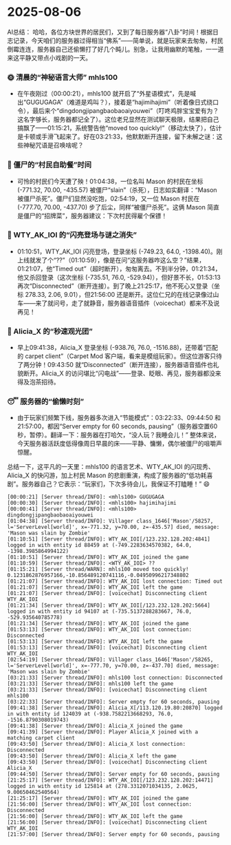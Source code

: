 # 2025-08-06

AI总结：
哈哈，各位方块世界的居民们，又到了每日服务器“八卦”时间！根据日志记录，今天咱们的服务器过得相当“佛系”——简单说，就是玩家来去匆匆，村民倒霉连连，服务器自己还偷懒打了好几个盹儿。别急，让我用幽默的笔触，一一道来这平静又带点小戏剧的一天。

### 🌞 清晨的“神秘语言大师” mhls100
- 在午夜刚过（00:00:21），mhls100 就开启了“外星语模式”，先是喊出“GUGUGAGA”（难道是鸡叫？），接着是“hajimihajimi”（听着像日式绕口令），最后来个“dingdongjipangbaobaoaiyouwei”（叮咚鸡胖宝宝爱有为？这名字够长，服务器都记全了）。这位老兄显然在测试聊天极限，结果把自己搞飘了——01:15:21，系统警告他“moved too quickly!”（移动太快了），估计是卡顿或手滑飞起来了。好在03:21:33，他默默断开连接，留下未解之谜：这些神秘咒语是召唤啥呢？

### 🧟 僵尸的“村民自助餐”时间
- 可怜的村民们今天遭了殃！01:04:38，一位名叫 Mason 的村民在坐标 (-771.32, 70.00, -435.57) 被僵尸“slain”（杀死），日志如实翻译：“Mason 被僵尸杀死”。僵尸们显然没吃饱，02:54:19，又一位 Mason 村民在 (-777.70, 70.00, -437.70) 步了后尘，同样“被僵尸杀死”。这俩 Mason 简直是僵尸的“招牌菜”，服务器建议：下次村民得雇个保镖！

### 🚀 WTY_AK_IOI 的“闪亮登场与谜之消失”
- 01:10:51，WTY_AK_IOI 闪亮登场，登录坐标 (-749.23, 64.0, -1398.40)。刚上线就发了个“??”（01:10:59），像是在问“这服务器咋这么空？”结果，01:21:07，他“Timed out”（超时断开），匆匆离去。不到半分钟，01:21:34，他又杀回登录（这次坐标 (-735.51, 76.0, -529.94)），但好景不长，01:53:13 再次“Disconnected”（断开连接）。到了晚上21:25:17，他不死心又登录（坐标 278.33, 2.06, 9.01），但21:56:00 还是断开。这位仁兄的在线记录像过山车——来了就问号，走了就静音，服务器语音插件（voicechat）都来不及说再见！

### 👋 Alicia_X 的“秒速观光团”
- 早上09:41:38，Alicia_X 登录坐标 (-938.76, 76.0, -1516.88)，还带着“匹配的 carpet client”（Carpet Mod 客户端，看来是模组玩家）。但这位游客只待了两分钟！09:43:50 就“Disconnected”（断开连接），服务器语音插件也礼貌断开。Alicia_X 的访问堪比“闪电战”——登录、眨眼、再见，服务器都没来得及泡茶招待。

### 😴 服务器的“偷懒时刻”
- 由于玩家们频繁下线，服务器多次进入“节能模式”：03:22:33、09:44:50 和 21:57:00，都因“Server empty for 60 seconds, pausing”（服务器空置60秒，暂停）。翻译一下：服务器在打哈欠，“没人玩？我睡会儿！” 整体来说，今天服务器活跃度低得像周日早晨的床——平静、慵懒，偶尔被僵尸的咀嚼声惊醒。

总结一下，这平凡的一天里：mhls100 的语言艺术、WTY_AK_IOI 的闪现秀、Alicia_X 的快闪游，加上村民 Mason 的悲剧重演，构成了服务器的“低功耗喜剧”。服务器自己？它表示：“玩家们，下次多待会儿，我保证不打瞌睡！” 😄

```
[00:00:21] [Server thread/INFO]: <mhls100> GUGUGAGA
[00:00:30] [Server thread/INFO]: <mhls100> hajimihajimi
[00:00:41] [Server thread/INFO]: <mhls100> dingdongjipangbaobaoaiyouwei
[01:04:38] [Server thread/INFO]: Villager class_1646['Mason'/58257, l='ServerLevel[world]', x=-771.32, y=70.00, z=-435.57] died, message: 'Mason was slain by Zombie'
[01:10:51] [Server thread/INFO]: WTY_AK_IOI[/123.232.128.202:4841] logged in with entity id 88459 at (-749.2283634570382, 64.0, -1398.3985864994122)
[01:10:51] [Server thread/INFO]: WTY_AK_IOI joined the game
[01:10:59] [Server thread/INFO]: <WTY_AK_IOI> ??
[01:15:21] [Server thread/WARN]: mhls100 moved too quickly! 0.1231862876957166,-10.856489120741116,-0.04950996217348802
[01:21:07] [Server thread/INFO]: WTY_AK_IOI lost connection: Timed out
[01:21:07] [Server thread/INFO]: WTY_AK_IOI left the game
[01:21:07] [Server thread/INFO]: [voicechat] Disconnecting client WTY_AK_IOI
[01:21:34] [Server thread/INFO]: WTY_AK_IOI[/123.232.128.202:5664] logged in with entity id 94107 at (-735.5137288283667, 76.0, -529.935640785778)
[01:21:34] [Server thread/INFO]: WTY_AK_IOI joined the game
[01:53:13] [Server thread/INFO]: WTY_AK_IOI lost connection: Disconnected
[01:53:13] [Server thread/INFO]: WTY_AK_IOI left the game
[01:53:13] [Server thread/INFO]: [voicechat] Disconnecting client WTY_AK_IOI
[02:54:19] [Server thread/INFO]: Villager class_1646['Mason'/58265, l='ServerLevel[world]', x=-777.70, y=70.00, z=-437.70] died, message: 'Mason was slain by Zombie'
[03:21:33] [Server thread/INFO]: mhls100 lost connection: Disconnected
[03:21:33] [Server thread/INFO]: mhls100 left the game
[03:21:33] [Server thread/INFO]: [voicechat] Disconnecting client mhls100
[03:22:33] [Server thread/INFO]: Server empty for 60 seconds, pausing
[09:41:38] [Server thread/INFO]: Alicia_X[/113.120.19.80:20870] logged in with entity id 124039 at (-938.7582213668293, 76.0, -1516.8790308019743)
[09:41:38] [Server thread/INFO]: Alicia_X joined the game
[09:41:39] [Server thread/INFO]: Player Alicia_X joined with a matching carpet client
[09:43:50] [Server thread/INFO]: Alicia_X lost connection: Disconnected
[09:43:50] [Server thread/INFO]: Alicia_X left the game
[09:43:50] [Server thread/INFO]: [voicechat] Disconnecting client Alicia_X
[09:44:50] [Server thread/INFO]: Server empty for 60 seconds, pausing
[21:25:17] [Server thread/INFO]: WTY_AK_IOI[/123.232.128.202:14471] logged in with entity id 125814 at (278.3312071034135, 2.0625, 9.00650462540564)
[21:25:17] [Server thread/INFO]: WTY_AK_IOI joined the game
[21:56:00] [Server thread/INFO]: WTY_AK_IOI lost connection: Disconnected
[21:56:00] [Server thread/INFO]: WTY_AK_IOI left the game
[21:56:00] [Server thread/INFO]: [voicechat] Disconnecting client WTY_AK_IOI
[21:57:00] [Server thread/INFO]: Server empty for 60 seconds, pausing
```

